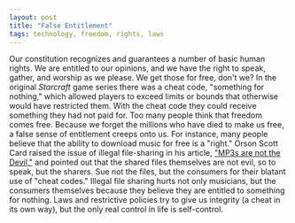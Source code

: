 ```yaml
---
layout: post
title: "False Entitlement"
tags: technology, freedom, rights, laws
---
```

Our constitution recognizes and guarantees a number of basic human rights. We
are entitled to our opinions, and we have the right to speak, gather, and
worship as we please. We get those for free, don't we? In the original
_Starcraft_ game series there was a cheat code, "something for nothing," which
allowed players to exceed limits or bounds that otherwise would have restricted
them. With the cheat code they could receive something they had not paid for.
Too many people think that freedom comes free. Because we forget the millions
who have died to make us free, a false sense of entitlement creeps onto us. For
instance, many people believe that the ability to download music for free is a
"right." Orson Scott Card raised the issue of illegal file-sharing in his
article, ["MP3s are not the Devil,"](http://www.ornery.org/essays/warwatch/2003-09-07-1.html)
and pointed out that the shared files themselves are not evil, so to speak, but
the sharers. Sue not the files, but the consumers for their blatant use of
"cheat codes." Illegal file sharing hurts not only musicians, but the consumers
themselves because they believe they are entitled to something for nothing. Laws
and restrictive policies try to give us integrity (a cheat in its own way), but
the only real control in life is self-control.
